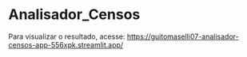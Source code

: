 # Analisador_Censos
Para visualizar o resultado, acesse: https://guitomaselli07-analisador-censos-app-556xpk.streamlit.app/
